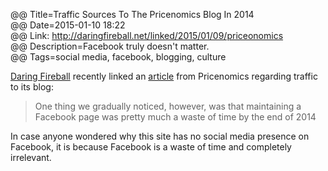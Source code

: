@@ Title=Traffic Sources To The Pricenomics Blog In 2014  
@@ Date=2015-01-10 18:22  
@@ Link: http://daringfireball.net/linked/2015/01/09/priceonomics  
@@ Description=Facebook truly doesn't matter.  
@@ Tags=social media, facebook, blogging, culture  

[Daring Fireball](http://www.daringfireball.net) recently linked an [article](http://priceonomics.com/traffic-sources-to-the-priceonomics-blog-in-2014/) from Pricenomics regarding traffic to its blog:
>One thing we gradually noticed, however, was that maintaining a Facebook page was pretty much a waste of time by the end of 2014

In case anyone wondered why this site has no social media presence on Facebook, it is because Facebook is a waste of time and completely irrelevant.
